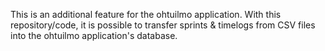 This is an additional feature for the ohtuilmo application. With this repository/code, it is possible to transfer sprints & timelogs from CSV files into the ohtuilmo application's database.
